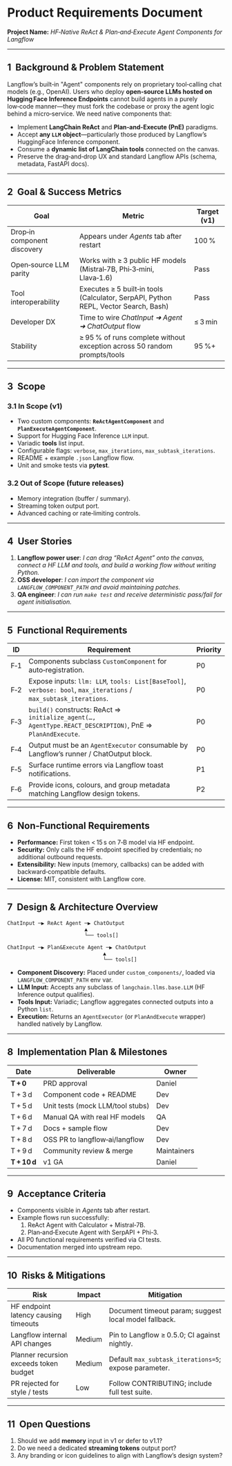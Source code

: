 # Product Requirements Document

**Project Name:** *HF‑Native ReAct & Plan‑and‑Execute Agent Components for Langflow*

---

## 1  Background & Problem Statement
Langflow’s built‑in "Agent" components rely on proprietary tool‑calling chat models (e.g., OpenAI). Users who deploy **open‑source LLMs hosted on Hugging Face Inference Endpoints** cannot build agents in a purely low‑code manner—they must fork the codebase or proxy the agent logic behind a micro‑service. We need native components that:

* Implement **LangChain ReAct** and **Plan‑and‑Execute (PnE)** paradigms.
* Accept **any `LLM` object**—particularly those produced by Langflow’s HuggingFace Inference component.
* Consume a **dynamic list of LangChain tools** connected on the canvas.
* Preserve the drag‑and‑drop UX and standard Langflow APIs (schema, metadata, FastAPI docs).

---

## 2  Goal & Success Metrics
| Goal | Metric | Target (v1) |
|------|--------|-------------|
| Drop‑in component discovery | Appears under *Agents* tab after restart | 100 % |
| Open‑source LLM parity | Works with ≥ 3 public HF models (Mistral‑7B, Phi‑3‑mini, Llava‑1.6) | Pass |
| Tool interoperability | Executes ≥ 5 built‑in tools (Calculator, SerpAPI, Python REPL, Vector Search, Bash) | Pass |
| Developer DX | Time to wire *ChatInput ➜ Agent ➜ ChatOutput* flow | ≤ 3 min |
| Stability | ≥ 95 % of runs complete without exception across 50 random prompts/tools | 95 %+ |

---

## 3  Scope
### 3.1 In Scope (v1)
* Two custom components: **`ReActAgentComponent`** and **`PlanExecuteAgentComponent`**.
* Support for Hugging Face Inference `LLM` input.
* Variadic **tools** list input.
* Configurable flags: `verbose`, `max_iterations`, `max_subtask_iterations`.
* README + example `.json` Langflow flow.
* Unit and smoke tests via **pytest**.

### 3.2 Out of Scope (future releases)
* Memory integration (buffer / summary).
* Streaming token output port.
* Advanced caching or rate‑limiting controls.

---

## 4  User Stories
1. **Langflow power user**: *I can drag “ReAct Agent” onto the canvas, connect a HF LLM and tools, and build a working flow without writing Python.*
2. **OSS developer**: *I can import the component via `LANGFLOW_COMPONENT_PATH` and avoid maintaining patches.*
3. **QA engineer**: *I can run `make test` and receive deterministic pass/fail for agent initialisation.*

---

## 5  Functional Requirements
| ID | Requirement | Priority |
|----|-------------|----------|
| F‑1 | Components subclass `CustomComponent` for auto‑registration. | P0 |
| F‑2 | Expose inputs: `llm: LLM`, `tools: List[BaseTool]`, `verbose: bool`, `max_iterations` / `max_subtask_iterations`. | P0 |
| F‑3 | `build()` constructs: ReAct ⇒ `initialize_agent(…, AgentType.REACT_DESCRIPTION)`, PnE ⇒ `PlanAndExecute`. | P0 |
| F‑4 | Output must be an `AgentExecutor` consumable by Langflow’s runner / ChatOutput block. | P0 |
| F‑5 | Surface runtime errors via Langflow toast notifications. | P1 |
| F‑6 | Provide icons, colours, and group metadata matching Langflow design tokens. | P2 |

---

## 6  Non‑Functional Requirements
* **Performance:** First token < 15 s on 7‑B model via HF endpoint.
* **Security:** Only calls the HF endpoint specified by credentials; no additional outbound requests.
* **Extensibility:** New inputs (memory, callbacks) can be added with backward‑compatible defaults.
* **License:** MIT, consistent with Langflow core.

---

## 7  Design & Architecture Overview
```text
ChatInput ─▶ ReAct Agent ─▶ ChatOutput
                         ▲
                         └── tools[]

ChatInput ─▶ Plan&Execute Agent ─▶ ChatOutput
                               ▲
                               └── tools[]
```
* **Component Discovery:** Placed under `custom_components/`, loaded via `LANGFLOW_COMPONENT_PATH` env var.
* **LLM Input:** Accepts any subclass of `langchain.llms.base.LLM` (HF Inference output qualifies).
* **Tools Input:** Variadic; Langflow aggregates connected outputs into a Python `list`.
* **Execution:** Returns an `AgentExecutor` (or `PlanAndExecute` wrapper) handled natively by Langflow.

---

## 8  Implementation Plan & Milestones
| Date | Deliverable | Owner |
|------|-------------|-------|
| **T + 0** | PRD approval | Daniel |
| T + 3 d | Component code + README | Dev |
| T + 5 d | Unit tests (mock LLM/tool stubs) | Dev |
| T + 6 d | Manual QA with real HF models | QA |
| T + 7 d | Docs + sample flow | Dev |
| T + 8 d | OSS PR to langflow‑ai/langflow | Dev |
| T + 9 d | Community review & merge | Maintainers |
| **T + 10 d** | v1 GA | Daniel |

---

## 9  Acceptance Criteria
* Components visible in *Agents* tab after restart.
* Example flows run successfully:
  1. ReAct Agent with Calculator + Mistral‑7B.
  2. Plan‑and‑Execute Agent with SerpAPI + Phi‑3.
* All P0 functional requirements verified via CI tests.
* Documentation merged into upstream repo.

---

## 10  Risks & Mitigations
| Risk | Impact | Mitigation |
|------|--------|-----------|
| HF endpoint latency causing timeouts | High | Document timeout param; suggest local model fallback. |
| Langflow internal API changes | Medium | Pin to Langflow ≥ 0.5.0; CI against nightly. |
| Planner recursion exceeds token budget | Medium | Default `max_subtask_iterations=5`; expose parameter. |
| PR rejected for style / tests | Low | Follow CONTRIBUTING; include full test suite. |

---

## 11  Open Questions
1. Should we add **memory** input in v1 or defer to v1.1?
2. Do we need a dedicated **streaming tokens** output port?
3. Any branding or icon guidelines to align with Langflow’s design system?
